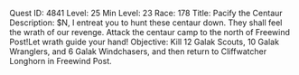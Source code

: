 Quest ID: 4841
Level: 25
Min Level: 23
Race: 178
Title: Pacify the Centaur
Description: $N, I entreat you to hunt these centaur down. They shall feel the wrath of our revenge. Attack the centaur camp to the north of Freewind Post!Let wrath guide your hand!
Objective: Kill 12 Galak Scouts, 10 Galak Wranglers, and 6 Galak Windchasers, and then return to Cliffwatcher Longhorn in Freewind Post.
